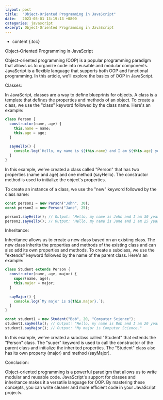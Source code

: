 ```yaml
---
layout: post
title:  "Object-Oriented Programming in JavaScript"
date:   2023-05-01 13:19:13 +0800
categories: javascript
excerpt: Object-Oriented Programming in JavaScript
---
```


* content
{:toc}

Object-Oriented Programming in JavaScript

Object-oriented programming (OOP) is a popular programming paradigm that allows us to organize code into reusable and modular components. JavaScript is a flexible language that supports both OOP and functional programming. In this article, we'll explore the basics of OOP in JavaScript.

Classes:

In JavaScript, classes are a way to define blueprints for objects. A class is a template that defines the properties and methods of an object. To create a class, we use the "class" keyword followed by the class name. Here's an example:

```js
class Person {
  constructor(name, age) {
    this.name = name;
    this.age = age;
  }
  
  sayHello() {
    console.log(`Hello, my name is ${this.name} and I am ${this.age} years old.`);
  }
}
```

In this example, we've created a class called "Person" that has two properties (name and age) and one method (sayHello). The constructor method is used to initialize the object's properties.

To create an instance of a class, we use the "new" keyword followed by the class name:

```js
const person1 = new Person("John", 30);
const person2 = new Person("Jane", 25);

person1.sayHello(); // Output: "Hello, my name is John and I am 30 years old."
person2.sayHello(); // Output: "Hello, my name is Jane and I am 25 years old."
```

Inheritance:

Inheritance allows us to create a new class based on an existing class. The new class inherits the properties and methods of the existing class and can also add its own properties and methods. To create a subclass, we use the "extends" keyword followed by the name of the parent class. Here's an example:

```js
class Student extends Person {
  constructor(name, age, major) {
    super(name, age);
    this.major = major;
  }
  
  sayMajor() {
    console.log(`My major is ${this.major}.`);
  }
}

const student1 = new Student("Bob", 20, "Computer Science");
student1.sayHello(); // Output: "Hello, my name is Bob and I am 20 years old."
student1.sayMajor(); // Output: "My major is Computer Science."
```

In this example, we've created a subclass called "Student" that extends the "Person" class. The "super" keyword is used to call the constructor of the parent class and initialize the inherited properties. The "Student" class also has its own property (major) and method (sayMajor).

Conclusion:

Object-oriented programming is a powerful paradigm that allows us to write modular and reusable code. JavaScript's support for classes and inheritance makes it a versatile language for OOP. By mastering these concepts, you can write cleaner and more efficient code in your JavaScript projects.